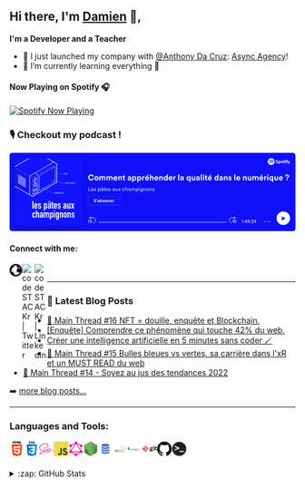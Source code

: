 <!--
**DamienDabernat/DamienDabernat** is a ✨ _special_ ✨ repository because its `README.md` (this file) appears on your GitHub profile.

Here are some ideas to get you started:

- 🔭 I’m currently working on ...
- 🌱 I’m currently learning ...
- 👯 I’m looking to collaborate with other content creators
- 🤔 I’m looking for help with ...
- 💬 Ask me about ...
- 📫 How to reach me: ...
- 😄 Pronouns: ...
- 🥅 2021 Goals: Contribute more to Open Source projects
- ⚡ Fun fact: ...


### Hi there, I'm [Damien][blog] 👋

[![Website](https://img.shields.io/website?label=codeSTACKr.com&style=for-the-badge&url=https%3A%2F%2Fcodestackr.com)](https://codestackr.com)
[![Twitter Follow](https://img.shields.io/twitter/follow/codeSTACKr?color=1DA1F2&logo=twitter&style=for-the-badge)](https://twitter.com/intent/follow?original_referer=https%3A%2F%2Fgithub.com%2FcodeSTACKr&screen_name=codeSTACKr)
-->

## Hi there, I'm [Damien][blog] 👋, 

**I'm a Developer and a Teacher**

- 🔭 I just launched my company with [@Anthony Da Cruz](https://github.com/Akhu): [Async Agency][website]!
- 🌱 I’m currently learning everything 🤣

#### Now Playing on Spotify 🎧  

[<img src="https://spotify-now-playing.damiendabernat.vercel.app/api/spotify-playing" alt="Spotify Now Playing" width="350" />](https://open.spotify.com/user/21ykycstj6qgq37hw7fdgz6sa)

### 🎙 Checkout my podcast ! 

[<img src="https://github.com/DamienDabernat/DamienDabernat/blob/main/podcast.png" alt="Our podcast" width="600" />](https://open.spotify.com/show/2XpdH2CGQV0eJnm12MzSED?si=x4F7Z8WgTfyaiyn5y-hamg)

#### Connect with me:
[<img align="left" alt="codeSTACKr.com" width="22px" src="https://raw.githubusercontent.com/iconic/open-iconic/master/svg/globe.svg" />][website]
[<img align="left" alt="codeSTACKr | Twitter" width="22px" src="https://cdn.jsdelivr.net/npm/simple-icons@v3/icons/twitter.svg" />][twitter]
[<img align="left" alt="codeSTACKr | LinkedIn" width="22px" src="https://cdn.jsdelivr.net/npm/simple-icons@v3/icons/linkedin.svg" />][linkedin]

<br />

---

### 📕 Latest Blog Posts

<!-- BLOG-POST-LIST:START -->
- [🔴 Main Thread #16 NFT = douille, enquête et Blockchain.](https://blog.async-agency.com/main-thread-16-pourquoi-les-nft-cest-la-douille/)
- [[Enquête] Comprendre ce phénomène qui touche 42% du web.](https://blog.async-agency.com/comprendre-ce-phenomene-qui-touche-42-du-web/)
- [Créer une intelligence artificielle en 5 minutes sans coder 🪄](https://blog.async-agency.com/creer-une-intelligence-artificielle-en-5-minutes/)
- [💬 Main Thread #15 Bulles bleues vs vertes, sa carrière dans l&#39;xR et un MUST READ du web](https://blog.async-agency.com/main-thread-15-bulles-bleues-vs-vertes-sa-carriere-dans-lxr-et-un-must-read-du-web/)
- [🔮 Main Thread #14 - Soyez au jus des tendances 2022](https://blog.async-agency.com/main-thread-14-soyez-au-jus-des-tendances-2022/)
<!-- BLOG-POST-LIST:END -->

➡️ [more blog posts...](https://blog.async-agency.com)

---

### Languages and Tools:

[<img align="left" alt="HTML5" width="26px" src="https://raw.githubusercontent.com/github/explore/80688e429a7d4ef2fca1e82350fe8e3517d3494d/topics/html/html.png" />][website]
[<img align="left" alt="CSS3" width="26px" src="https://raw.githubusercontent.com/github/explore/80688e429a7d4ef2fca1e82350fe8e3517d3494d/topics/css/css.png" />][website]
[<img align="left" alt="Sass" width="26px" src="https://raw.githubusercontent.com/github/explore/80688e429a7d4ef2fca1e82350fe8e3517d3494d/topics/sass/sass.png" />][website]
[<img align="left" alt="JavaScript" width="26px" src="https://raw.githubusercontent.com/github/explore/80688e429a7d4ef2fca1e82350fe8e3517d3494d/topics/javascript/javascript.png" />][website]
[<img align="left" alt="GraphQL" width="26px" src="https://raw.githubusercontent.com/github/explore/80688e429a7d4ef2fca1e82350fe8e3517d3494d/topics/graphql/graphql.png" />][website]
[<img align="left" alt="Node.js" width="26px" src="https://raw.githubusercontent.com/github/explore/80688e429a7d4ef2fca1e82350fe8e3517d3494d/topics/nodejs/nodejs.png" />][website]
[<img align="left" alt="SQL" width="26px" src="https://raw.githubusercontent.com/github/explore/80688e429a7d4ef2fca1e82350fe8e3517d3494d/topics/sql/sql.png" />][website]
[<img align="left" alt="MySQL" width="26px" src="https://raw.githubusercontent.com/github/explore/80688e429a7d4ef2fca1e82350fe8e3517d3494d/topics/mysql/mysql.png" />][website]
[<img align="left" alt="MongoDB" width="26px" src="https://raw.githubusercontent.com/github/explore/80688e429a7d4ef2fca1e82350fe8e3517d3494d/topics/mongodb/mongodb.png" />][website]
[<img align="left" alt="Git" width="26px" src="https://raw.githubusercontent.com/github/explore/80688e429a7d4ef2fca1e82350fe8e3517d3494d/topics/git/git.png" />][website]
[<img align="left" alt="GitHub" width="26px" src="https://raw.githubusercontent.com/github/explore/78df643247d429f6cc873026c0622819ad797942/topics/github/github.png" />][website]
[<img align="left" alt="Terminal" width="26px" src="https://raw.githubusercontent.com/github/explore/80688e429a7d4ef2fca1e82350fe8e3517d3494d/topics/terminal/terminal.png" />][website]

<br /><br />


<details>
  <summary>:zap: GitHub Stats</summary>
  
  [![Damien's GitHub stats](https://github-readme-stats.vercel.app/api?username=DamienDabernat)](https://github.com/anuraghazra/github-readme-stats)

</details>


[website]: https://async-agency.com
[blog]: https://blog.async-agency.com
[twitter]: https://twitter.com/damien_dabernat
[linkedin]: https://www.linkedin.com/in/damien-dabernat/
